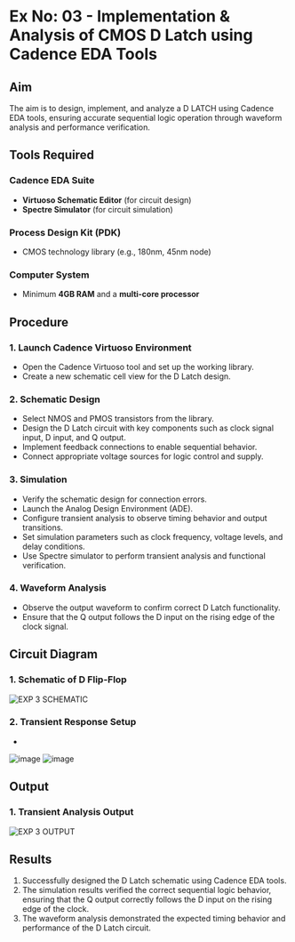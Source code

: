 # Ex No: 03 - Implementation & Analysis of CMOS D Latch using Cadence EDA Tools

## Aim
The aim is to design, implement, and analyze a D LATCH using Cadence EDA tools, ensuring accurate sequential logic operation through waveform analysis and performance verification.

## Tools Required

### Cadence EDA Suite
- **Virtuoso Schematic Editor** (for circuit design)
- **Spectre Simulator** (for circuit simulation)

### Process Design Kit (PDK)
- CMOS technology library (e.g., 180nm, 45nm node)

### Computer System
- Minimum **4GB RAM** and a **multi-core processor**

## Procedure

### 1. Launch Cadence Virtuoso Environment
- Open the Cadence Virtuoso tool and set up the working library.
- Create a new schematic cell view for the D Latch design.

### 2. Schematic Design
- Select NMOS and PMOS transistors from the library.
- Design the D Latch circuit with key components such as clock signal input, D input, and Q output.
- Implement feedback connections to enable sequential behavior.
- Connect appropriate voltage sources for logic control and supply.

### 3. Simulation
- Verify the schematic design for connection errors.
- Launch the Analog Design Environment (ADE).
- Configure transient analysis to observe timing behavior and output transitions.
- Set simulation parameters such as clock frequency, voltage levels, and delay conditions.
- Use Spectre simulator to perform transient analysis and functional verification.

### 4. Waveform Analysis
- Observe the output waveform to confirm correct D Latch functionality.
- Ensure that the Q output follows the D input on the rising edge of the clock signal.

## Circuit Diagram

### 1. Schematic of D Flip-Flop
![EXP 3 SCHEMATIC](https://github.com/user-attachments/assets/3701067c-0798-4d5d-9626-ef65e8c3c3c9)


### 2. Transient Response Setup
*
![image](https://github.com/user-attachments/assets/1f3ca348-55f6-41df-82e5-bce0f5cae560)
![image](https://github.com/user-attachments/assets/84c96dcc-e3da-4cf7-b9c1-80d807f5a88b)


## Output

### 1. Transient Analysis Output
![EXP 3 OUTPUT ](https://github.com/user-attachments/assets/eab831c5-4cce-45f9-b0c3-1a1b5418deaf)


## Results
1. Successfully designed the D Latch schematic using Cadence EDA tools.
2. The simulation results verified the correct sequential logic behavior, ensuring that the Q output correctly follows the D input on the rising edge of the clock.
3. The waveform analysis demonstrated the expected timing behavior and performance of the D Latch circuit.
